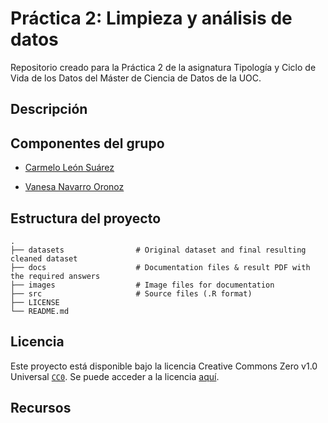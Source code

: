 # Práctica 2: Limpieza y análisis de datos

Repositorio creado para la Práctica 2 de la asignatura Tipología y Ciclo de Vida de los Datos del Máster de Ciencia de Datos de la UOC.

## Descripción

## Componentes del grupo

* [Carmelo León Suárez](https://github.com/cleons0)

* [Vanesa Navarro Oronoz](https://github.com/vnoronoz)

## Estructura del proyecto

    .
    ├── datasets                # Original dataset and final resulting cleaned dataset
    ├── docs                    # Documentation files & result PDF with the required answers
    ├── images                  # Image files for documentation
    ├── src                     # Source files (.R format)  
    ├── LICENSE
    └── README.md

## Licencia

Este proyecto está disponible bajo la licencia Creative Commons Zero v1.0 Universal [`CC0`](https://creativecommons.org/publicdomain/zero/1.0/deed.es).
Se puede acceder a la licencia [aquí](LICENSE).

## Recursos
